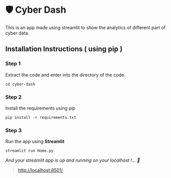 # 🛡️ Cyber Dash

This is an app made using streamlit to show the analytics of different part of cyber data. 

## Installation Instructions ( using pip ) 

### Step 1 
Extract the code and enter into the directory of the code. 
```
cd cyber-dash
```

### Step 2
Install the requirements using pip
```
pip install -r requirements.txt
```

### Step 3
Run the app using **Streamlit**
```
streamlit run Home.py
```
*And your streamlit app is up and running on your localhost !... 🎈*

> [http://localhost:8501/](http://localhost:8501/)

